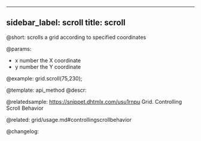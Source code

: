 
---
sidebar_label: scroll
title: scroll
---          

@short: scrolls a grid according to specified coordinates


@params:
- x		number		the X coordinate
- y		number		the Y coordinate



@example:
grid.scroll(75,230);


@template: api_method
@descr:

@relatedsample: https://snippet.dhtmlx.com/usu1rnpu	Grid. Controlling Scroll Behavior

@related: grid/usage.md#controllingscrollbehavior

@changelog:


